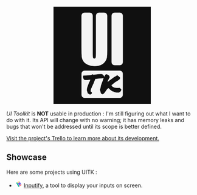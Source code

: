 <p align="center">
  <img src="https://raw.githubusercontent.com/LastLifeLeft/UI-Toolkit/main/Media/Export/Logo%404x.png" />
</p>

*UI Toolkit* is **NOT** usable in production : I'm still figuring out what I want to do with it.
Its API will change with no warning; it has memory leaks and bugs that won't be addressed until its scope is better defined.

[Visit the project's Trello to learn more about its development.](https://trello.com/b/NcW86uvi/uitk)

## Showcase
Here are some projects using UITK :
- ![Icon](https://raw.githubusercontent.com/LastLifeLeft/Inputify/main/Media/Icon/18.png) [Inputify](https://github.com/LastLifeLeft/Inputify), a tool to display your inputs on screen.
